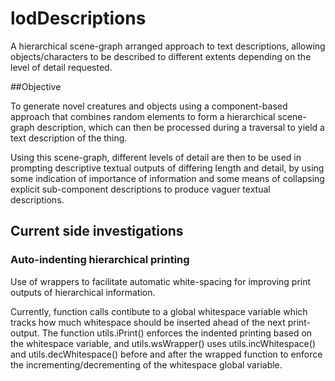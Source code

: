 lodDescriptions
===============

A hierarchical scene-graph arranged approach to text descriptions, allowing objects/characters to be described to different extents depending on the level of detail requested.

##Objective 

To generate novel creatures and objects using a component-based approach that combines random elements to form a hierarchical scene-graph description, which can then be processed during a traversal to yield a text description of the thing. 

Using this scene-graph, different levels of detail are then to be used in prompting descriptive textual outputs of differing length and detail, by using some indication of importance of information and some means of collapsing explicit sub-component descriptions to produce vaguer textual descriptions.

## Current side investigations

### Auto-indenting hierarchical printing

Use of wrappers to facilitate automatic white-spacing for improving print outputs of hierarchical information. 

Currently, function calls contibute to a global whitespace variable which tracks how much whitespace should be inserted ahead of the next print-output. The function utils.iPrint() enforces the indented printing based on the whitespace variable, and utils.wsWrapper() uses utils.incWhitespace() and utils.decWhitespace() before and after the wrapped function to enforce the incrementing/decrementing of the whitespace global variable.
